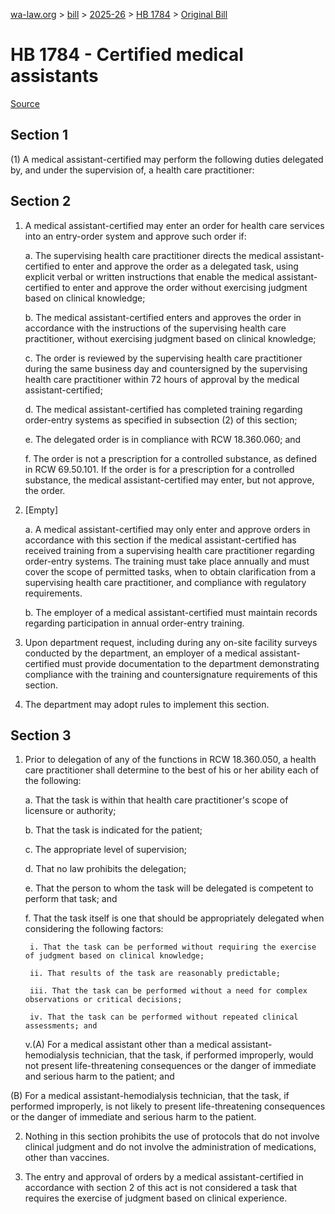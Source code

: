 [wa-law.org](/) > [bill](/bill/) > [2025-26](/bill/2025-26/) > [HB 1784](/bill/2025-26/hb/1784/) > [Original Bill](/bill/2025-26/hb/1784/1/)

# HB 1784 - Certified medical assistants

[Source](http://lawfilesext.leg.wa.gov/biennium/2025-26/Pdf/Bills/House%20Bills/1784.pdf)

## Section 1
(1) A medical assistant-certified may perform the following duties delegated by, and under the supervision of, a health care practitioner:

## Section 2
1. A medical assistant-certified may enter an order for health care services into an entry-order system and approve such order if:

    a. The supervising health care practitioner directs the medical assistant-certified to enter and approve the order as a delegated task, using explicit verbal or written instructions that enable the medical assistant-certified to enter and approve the order without exercising judgment based on clinical knowledge;

    b. The medical assistant-certified enters and approves the order in accordance with the instructions of the supervising health care practitioner, without exercising judgment based on clinical knowledge;

    c. The order is reviewed by the supervising health care practitioner during the same business day and countersigned by the supervising health care practitioner within 72 hours of approval by the medical assistant-certified;

    d. The medical assistant-certified has completed training regarding order-entry systems as specified in subsection (2) of this section;

    e. The delegated order is in compliance with RCW 18.360.060; and

    f. The order is not a prescription for a controlled substance, as defined in RCW 69.50.101. If the order is for a prescription for a controlled substance, the medical assistant-certified may enter, but not approve, the order.

2. [Empty]

    a. A medical assistant-certified may only enter and approve orders in accordance with this section if the medical assistant-certified has received training from a supervising health care practitioner regarding order-entry systems. The training must take place annually and must cover the scope of permitted tasks, when to obtain clarification from a supervising health care practitioner, and compliance with regulatory requirements.

    b. The employer of a medical assistant-certified must maintain records regarding participation in annual order-entry training.

3. Upon department request, including during any on-site facility surveys conducted by the department, an employer of a medical assistant-certified must provide documentation to the department demonstrating compliance with the training and countersignature requirements of this section.

4. The department may adopt rules to implement this section.

## Section 3
1. Prior to delegation of any of the functions in RCW 18.360.050, a health care practitioner shall determine to the best of his or her ability each of the following:

    a. That the task is within that health care practitioner's scope of licensure or authority;

    b. That the task is indicated for the patient;

    c. The appropriate level of supervision;

    d. That no law prohibits the delegation;

    e. That the person to whom the task will be delegated is competent to perform that task; and

    f. That the task itself is one that should be appropriately delegated when considering the following factors:

        i. That the task can be performed without requiring the exercise of judgment based on clinical knowledge;

        ii. That results of the task are reasonably predictable;

        iii. That the task can be performed without a need for complex observations or critical decisions;

        iv. That the task can be performed without repeated clinical assessments; and

    v.(A) For a medical assistant other than a medical assistant-hemodialysis technician, that the task, if performed improperly, would not present life-threatening consequences or the danger of immediate and serious harm to the patient; and

(B) For a medical assistant-hemodialysis technician, that the task, if performed improperly, is not likely to present life-threatening consequences or the danger of immediate and serious harm to the patient.

2. Nothing in this section prohibits the use of protocols that do not involve clinical judgment and do not involve the administration of medications, other than vaccines.

3. The entry and approval of orders by a medical assistant-certified in accordance with section 2 of this act is not considered a task that requires the exercise of judgment based on clinical experience.
